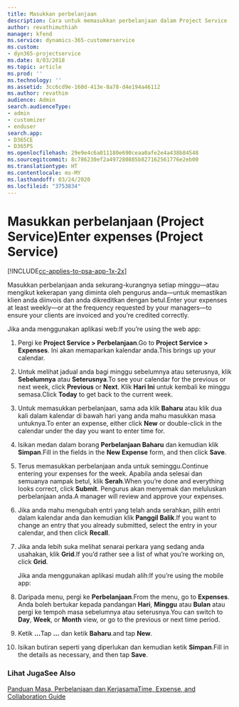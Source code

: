 ```yaml
---
title: Masukkan perbelanjaan
description: Cara untuk memasukkan perbelanjaan dalam Project Service
author: revathimuthiah
manager: kfend
ms.service: dynamics-365-customerservice
ms.custom:
- dyn365-projectservice
ms.date: 8/03/2018
ms.topic: article
ms.prod: ''
ms.technology: ''
ms.assetid: 3cc6cd9e-160d-413e-8a78-d4e194a46112
ms.author: revathim
audience: Admin
search.audienceType:
- admin
- customizer
- enduser
search.app:
- D365CE
- D365PS
ms.openlocfilehash: 29e9e4c6a011180e690ceaa0afe2e4a438b84548
ms.sourcegitcommit: 8c786230ef2a497280885b827162561776e2eb00
ms.translationtype: HT
ms.contentlocale: ms-MY
ms.lasthandoff: 03/24/2020
ms.locfileid: "3753834"
---
```

# <a name="enter-expenses-project-service"></a><span data-ttu-id="646fe-103">Masukkan perbelanjaan (Project Service)</span><span class="sxs-lookup"><span data-stu-id="646fe-103">Enter expenses (Project Service)</span></span>

[!INCLUDE[cc-applies-to-psa-app-1x-2x](../includes/cc-applies-to-psa-app-1x-2x.md)]

<span data-ttu-id="646fe-104">Masukkan perbelanjaan anda sekurang-kurangnya setiap minggu—atau mengikut kekerapan yang diminta oleh pengurus anda—untuk memastikan klien anda diinvois dan anda dikreditkan dengan betul.</span><span class="sxs-lookup"><span data-stu-id="646fe-104">Enter your expenses at least weekly—or at the frequency requested by your managers—to ensure your clients are invoiced and you’re credited correctly.</span></span>  
  
 <span data-ttu-id="646fe-105">Jika anda menggunakan aplikasi web:</span><span class="sxs-lookup"><span data-stu-id="646fe-105">If you’re using the web app:</span></span>  
  
1. <span data-ttu-id="646fe-106">Pergi ke **Project Service > Perbelanjaan**.</span><span class="sxs-lookup"><span data-stu-id="646fe-106">Go to **Project Service > Expenses**.</span></span> <span data-ttu-id="646fe-107">Ini akan memaparkan kalendar anda.</span><span class="sxs-lookup"><span data-stu-id="646fe-107">This brings up your calendar.</span></span>  
  
2. <span data-ttu-id="646fe-108">Untuk melihat jadual anda bagi minggu sebelumnya atau seterusnya, klik **Sebelumnya** atau **Seterusnya**.</span><span class="sxs-lookup"><span data-stu-id="646fe-108">To see your calendar for the previous or next week, click **Previous** or **Next**.</span></span> <span data-ttu-id="646fe-109">Klik **Hari Ini** untuk kembali ke minggu semasa.</span><span class="sxs-lookup"><span data-stu-id="646fe-109">Click **Today** to get back to the current week.</span></span>  
  
3. <span data-ttu-id="646fe-110">Untuk memasukkan perbelanjaan, sama ada klik **Baharu** atau klik dua kali dalam kalendar di bawah hari yang anda mahu masukkan masa untuknya.</span><span class="sxs-lookup"><span data-stu-id="646fe-110">To enter an expense, either click **New** or double-click in the calendar under the day you want to enter time for.</span></span>  
  
4. <span data-ttu-id="646fe-111">Isikan medan dalam borang **Perbelanjaan Baharu** dan kemudian klik **Simpan**.</span><span class="sxs-lookup"><span data-stu-id="646fe-111">Fill in the fields in the **New Expense** form, and then click **Save**.</span></span>  
  
5. <span data-ttu-id="646fe-112">Terus memasukkan perbelanjaan anda untuk seminggu.</span><span class="sxs-lookup"><span data-stu-id="646fe-112">Continue entering your expenses for the week.</span></span> <span data-ttu-id="646fe-113">Apabila anda selesai dan semuanya nampak betul, klik **Serah**.</span><span class="sxs-lookup"><span data-stu-id="646fe-113">When you’re done and everything looks correct, click **Submit**.</span></span> <span data-ttu-id="646fe-114">Pengurus akan menyemak dan meluluskan perbelanjaan anda.</span><span class="sxs-lookup"><span data-stu-id="646fe-114">A manager will review and approve your expenses.</span></span>  
  
6. <span data-ttu-id="646fe-115">Jika anda mahu mengubah entri yang telah anda serahkan, pilih entri dalam kalendar anda dan kemudian klik **Panggil Balik**.</span><span class="sxs-lookup"><span data-stu-id="646fe-115">If you want to change an entry that you already submitted, select the entry in your calendar, and then click **Recall**.</span></span>  
  
7. <span data-ttu-id="646fe-116">Jika anda lebih suka melihat senarai perkara yang sedang anda usahakan, klik **Grid**.</span><span class="sxs-lookup"><span data-stu-id="646fe-116">If you’d rather see a list of what you’re working on, click **Grid**.</span></span>  
  
   <span data-ttu-id="646fe-117">Jika anda menggunakan aplikasi mudah alih:</span><span class="sxs-lookup"><span data-stu-id="646fe-117">If you’re using the mobile app:</span></span>  
  
8. <span data-ttu-id="646fe-118">Daripada menu, pergi ke **Perbelanjaan**.</span><span class="sxs-lookup"><span data-stu-id="646fe-118">From the menu, go to **Expenses**.</span></span>     <span data-ttu-id="646fe-119">Anda boleh bertukar kepada pandangan **Hari**, **Minggu** atau **Bulan** atau pergi ke tempoh masa sebelumnya atau seterusnya.</span><span class="sxs-lookup"><span data-stu-id="646fe-119">You can switch to **Day**, **Week**, or **Month** view, or go to the previous or next time period.</span></span>  
  
9. <span data-ttu-id="646fe-120">Ketik **…**</span><span class="sxs-lookup"><span data-stu-id="646fe-120">Tap **…**</span></span> <span data-ttu-id="646fe-121">dan ketik **Baharu**.</span><span class="sxs-lookup"><span data-stu-id="646fe-121">and tap **New**.</span></span>  
  
10. <span data-ttu-id="646fe-122">Isikan butiran seperti yang diperlukan dan kemudian ketik **Simpan**.</span><span class="sxs-lookup"><span data-stu-id="646fe-122">Fill in the details as necessary, and then tap **Save**.</span></span>  
  
### <a name="see-also"></a><span data-ttu-id="646fe-123">Lihat Juga</span><span class="sxs-lookup"><span data-stu-id="646fe-123">See Also</span></span>  
 [<span data-ttu-id="646fe-124">Panduan Masa, Perbelanjaan dan Kerjasama</span><span class="sxs-lookup"><span data-stu-id="646fe-124">Time, Expense, and Collaboration Guide</span></span>](../project-service/time-expense-collaboration-guide.md)
